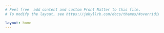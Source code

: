 ```yaml
---
# Feel free  add content and custom Front Matter to this file.
# To modify the layout, see https://jekyllrb.com/docs/themes/#overriding-theme-defaults

layout: home
---
```

